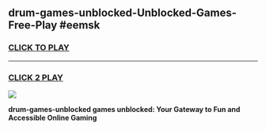 
## drum-games-unblocked-Unblocked-Games-Free-Play #eemsk
<h3>
<a href="https://us.freeplayer.one?title=drum-games-unblocked&ref=9M">CLICK TO PLAY</a></h3>
<hr>

<h3>
<a href="https://us.freeplayer.one?title=drum-games-unblocked&ref=9M">CLICK 2 PLAY</a>
  
</h3>

<a href="https://us.freeplayer.one?title=drum-games-unblocked&ref=9M"><img src="https://clearcache.store/games.png"></a>


**drum-games-unblocked games unblocked: Your Gateway to Fun and Accessible Online Gaming**
